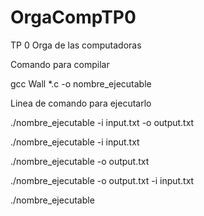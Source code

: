 # OrgaCompTP0
TP 0 Orga de las computadoras

Comando para compilar

gcc Wall *.c -o nombre_ejecutable

Linea de comando para ejecutarlo

./nombre_ejecutable -i input.txt -o output.txt

./nombre_ejecutable -i input.txt 

./nombre_ejecutable -o output.txt

./nombre_ejecutable -o output.txt -i input.txt

./nombre_ejecutable

